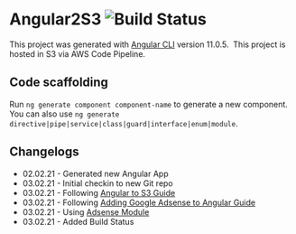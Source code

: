 # Angular2S3 ![Build Status](https://codebuild.eu-west-2.amazonaws.com/badges?uuid=eyJlbmNyeXB0ZWREYXRhIjoiT21mTm9zVjhzYnBlUnFveUE1ZUNTUEt0ZWJwemFpY0ZzUkw4ZEpCSStwT05mZ1g0VE9vb2U3bk9NTmt5Q1dFZ3h1ajNPOFhxN3JkOHBoOHYrZ2lTSlhZPSIsIml2UGFyYW1ldGVyU3BlYyI6IkN1Z0dOWmlBd3pscG4wSloiLCJtYXRlcmlhbFNldFNlcmlhbCI6MX0%3D&branch=master)

This project was generated with [Angular CLI](https://github.com/angular/angular-cli) version 11.0.5.&nbsp;
This project is hosted in S3 via AWS Code Pipeline.

## Code scaffolding

Run `ng generate component component-name` to generate a new component. You can also use `ng generate directive|pipe|service|class|guard|interface|enum|module`.

## Changelogs
* 02.02.21 - Generated new Angular App
* 03.02.21 - Initial checkin to new Git repo
* 03.02.21 - Following [Angular to S3 Guide](https://indepth.dev/posts/1231/automate-angular-application-deployment-via-aws-codepipeline-2)
* 03.02.21 - Following [Adding Google Adsense to Angular Guide](https://www.ventrips.com/blog/how-to-add-google-adsense-in-angular-to-make-passive-income-online)
* 03.02.21 - Using [Adsense Module](https://github.com/scttcper/ng2-adsense)
* 03.02.21 - Added Build Status 


